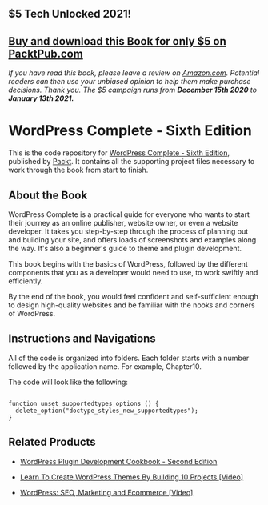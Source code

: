 ## $5 Tech Unlocked 2021!
[Buy and download this Book for only $5 on PacktPub.com](https://www.packtpub.com/product/wordpress-complete-sixth-edition/9781787285705)
-----
*If you have read this book, please leave a review on [Amazon.com](https://www.amazon.com/gp/product/1787285707).     Potential readers can then use your unbiased opinion to help them make purchase decisions. Thank you. The $5 campaign         runs from __December 15th 2020__ to __January 13th 2021.__*

# WordPress Complete - Sixth Edition

This is the code repository for [WordPress Complete - Sixth Edition](https://www.packtpub.com/application-development/wordpress-complete-fifth-edition?utm_source=GitHub&utm_medium=repo&utm_campaign=9781787285705), published by [Packt](https://www.packtpub.com). It contains all the supporting project files necessary to work through the book from start to finish.

## About the Book

WordPress Complete is a practical guide for everyone who wants to start their journey as an online publisher, website owner, or even a website developer. It takes you step-by-step through the process of planning out and building your site, and offers loads of screenshots and examples along the way. It's also a beginner's guide to theme and plugin development.

This book begins with the basics of WordPress, followed by the different components that you as a developer would need to use, to work swiftly and efficiently.

By the end of the book, you would feel confident and self-sufficient enough to design high-quality websites and be familiar with the nooks and corners of WordPress.

## Instructions and Navigations
All of the code is organized into folders. Each folder starts with a number followed by the application name. For example, Chapter10.



The code will look like the following:
```

function unset_supportedtypes_options () {
  delete_option("doctype_styles_new_supportedtypes");
}

```

## Related Products
* [WordPress Plugin Development Cookbook - Second Edition](https://www.packtpub.com/web-development/wordpress-plugin-development-cookbook-second-edition?utm_source=GitHub&utm_medium=repo&utm_campaign=9781788291187)

* [Learn To Create WordPress Themes By Building 10 Projects [Video]](https://www.packtpub.com/web-development/learn-create-wordpress-themes-building-10-projects-video?utm_source=GitHub&utm_medium=repo&utm_campaign=9781787123373)

* [WordPress: SEO, Marketing and Ecommerce [Video]](https://www.packtpub.com/web-development/wordpress-seo-marketing-and-ecommerce-video?utm_source=GitHub&utm_medium=repo&utm_campaign=9781787281097)




